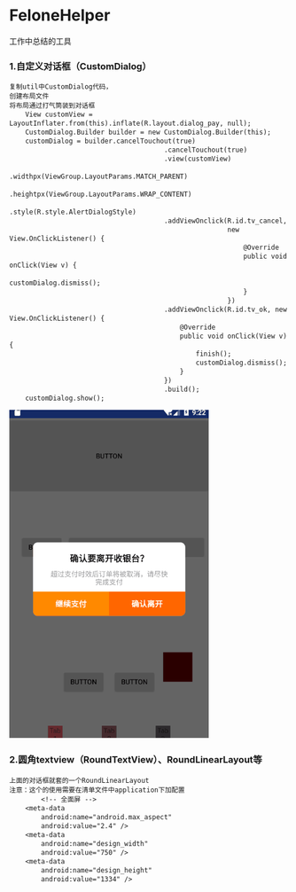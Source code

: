 # FeloneHelper
工作中总结的工具
### 1.自定义对话框（CustomDialog）
	复制util中CustomDialog代码，
	创建布局文件
	将布局通过打气筒装到对话框
		View customView = LayoutInflater.from(this).inflate(R.layout.dialog_pay, null);
        CustomDialog.Builder builder = new CustomDialog.Builder(this);
        customDialog = builder.cancelTouchout(true)
                                           .cancelTouchout(true)
                                           .view(customView)
                                           .widthpx(ViewGroup.LayoutParams.MATCH_PARENT)
                                           .heightpx(ViewGroup.LayoutParams.WRAP_CONTENT)
                                           .style(R.style.AlertDialogStyle)
                                           .addViewOnclick(R.id.tv_cancel,
                                                           new View.OnClickListener() {
                                                               @Override
                                                               public void onClick(View v) {
                                                                   customDialog.dismiss();
                                                               }
                                                           })
                                           .addViewOnclick(R.id.tv_ok, new View.OnClickListener() {
                                               @Override
                                               public void onClick(View v) {
                                                   finish();
                                                   customDialog.dismiss();
                                               }
                                           })
                                           .build();
        customDialog.show();	
![github](https://github.com/BitToNet/FeloneHelper/raw/master/img/customdialog.png)

### 2.圆角textview（RoundTextView）、RoundLinearLayout等
	上面的对话框就套的一个RoundLinearLayout
	注意：这个的使用需要在清单文件中application下加配置
	        <!-- 全面屏 -->
        <meta-data
            android:name="android.max_aspect"
            android:value="2.4" />
        <meta-data
            android:name="design_width"
            android:value="750" />
        <meta-data
            android:name="design_height"
            android:value="1334" />
	
